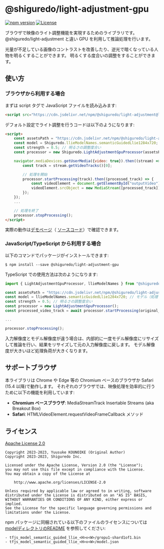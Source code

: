 # @shiguredo/light-adjustment-gpu

[![npm version](https://badge.fury.io/js/@shiguredo%2Flight-adjustment-gpu.svg)](https://badge.fury.io/js/@shiguredo%2Flight-adjustment-gpu)
[![License](https://img.shields.io/badge/License-Apache%202.0-blue.svg)](https://opensource.org/licenses/Apache-2.0)

ブラウザで映像のライト調整機能を実現するためのライブラリです。
@shiguredo/light-adjustment と違い GPU を利用して推論処理を行います。

光量が不足している画像のコントラストを改善したり、逆光で暗くなっている人物を明るくすることができます。
明るくする度合いの調整をすることができます。

## 使い方

### ブラウザから利用する場合

まずは script タグで JavaScript ファイルを読み込みます:
```html
<script src="https://cdn.jsdelivr.net/npm/@shiguredo/light-adjustment@latest/dist/light_adjustment-gpu.js"></script>
```

デフォルト設定でライト調整を行うコードは以下のようになります:
```html
<script>
    const assetsPath = "https://cdn.jsdelivr.net/npm/@shiguredo/light-adjustment-gpu@latest/dist";
    const model = Shiguredo.llieModelNames.semanticGuidedLlie1284x720; // モデル（処理する解像度）の指定
    const strength = 0.5; // 明るさの調整度合い
    const processor = new Shiguredo.LightAdjustmentGpuProcessor(assetsPath, model, streangth);

    navigator.mediaDevices.getUserMedia({video: true}).then((stream) => {
        const track = stream.getVideoTracks()[0];

        // 処理を開始
        processor.startProcessing(track).then((processed_track) => {
            const videoElement = document.getElementById("outputVideo"); // 映像の出力先を取得
            videoElement.srcObject = new MediaStream([processed_track]);
        });
    });
    ...

    // 処理を終了
    processor.stopProcessing();
</script>
```

実際の動作は[デモページ](https://shiguredo.github.io/media-processors/light-adjustment-gpu/)（
[ソースコード](https://github.com/shiguredo/media-processors/blob/develop/examples/light-adjustment-gpu/main.mts)）で確認できます。


### JavaScript/TypeScript から利用する場合

以下のコマンドでパッケージがインストールできます:
```
$ npm install --save @shiguredo/light-adjustment-gpu
```

TypeScript での使用方法は次のようになります:
```typescript
import { LightAdjustmentGpuProcessor, llieModelNames } from "@shiguredo/light-adjustment";

const assetsPath = "https://cdn.jsdelivr.net/npm/@shiguredo/light-adjustment-gpu@latest/dist";
const model = llieModelNames.semanticGuidedLlie1284x720; // モデル（処理する解像度）の指定。
const strength = 0.5; // 明るさの調整度合い
const processor = new LightAdjustmentGpuProcessor();
const processed_video_track = await processor.startProcessing(original_video_track);

...

processor.stopProcessing();
```

入力解像度とモデル解像度が違う場合は、内部的に一度モデル解像度にリサイズして推論を行い、結果をリサイズして元の入力解像度に戻します。
モデル解像度が大きいほど処理負荷が大きくなります。

## サポートブラウザ

本ライブラリは Chrome や Edge 等の Chromium ベースのブラウザか Safari (15.4 以降)で動作します。
それぞれのブラウザでは、映像処理を効率的に行うために以下の機能を利用しています:
- **Chromium ベースブラウザ**: MediaStreamTrack Insertable Streams (aka Breakout Box)
- **Safari**: HTMLVideoElement.requestVideoFrameCallback メソッド

## ライセンス

[Apache License 2.0](https://www.apache.org/licenses/LICENSE-2.0)

```
Copyright 2023-2023, Yuusuke KOUNOIKE (Original Author)
Copyright 2023-2023, Shiguredo Inc.

Licensed under the Apache License, Version 2.0 (the "License");
you may not use this file except in compliance with the License.
You may obtain a copy of the License at

    http://www.apache.org/licenses/LICENSE-2.0

Unless required by applicable law or agreed to in writing, software
distributed under the License is distributed on an "AS IS" BASIS,
WITHOUT WARRANTIES OR CONDITIONS OF ANY KIND, either express or implied.
See the License for the specific language governing permissions and
limitations under the License.
```

npm パッケージに同梱されている以下のファイルのライセンスについては
[modelディレクトリのREADME](model/README.md) を参照してください:
```
- tfjs_model_semantic_guided_llie_<H>x<W>/gropu1-shard1of1.bin
- tfjs_model_semantic_guided_llie_<H>x<W>/model.json
```
